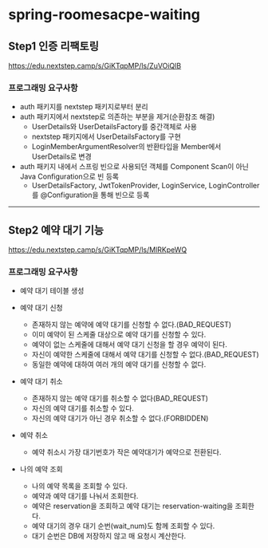 # spring-roomesacpe-waiting

## Step1 인증 리팩토링

https://edu.nextstep.camp/s/GiKTqpMP/ls/ZuVOiQlB

### 프로그래밍 요구사항

- auth 패키지를 nextstep 패키지로부터 분리
- auth 패키지에서 nextstep로 의존하는 부분을 제거(순환참조 해결)
    - UserDetails와 UserDetailsFactory를 중간객체로 사용
    - nextstep 패키지에서 UserDetailsFactory를 구현
    - LoginMemberArgumentResolver의 반환타입을 Member에서 UserDetails로 변경
- auth 패키지 내에서 스프링 빈으로 사용되던 객체를 Component Scan이 아닌 Java Configuration으로 빈 등록
    - UserDetailsFactory, JwtTokenProvider, LoginService, LoginController를 @Configuration을 통해 빈으로 등록

---

## Step2 예약 대기 기능

https://edu.nextstep.camp/s/GiKTqpMP/ls/MlRKpeWQ

### 프로그래밍 요구사항

- 예약 대기 테이블 생성

- 예약 대기 신청
    - 존재하지 않는 예약에 예약 대기를 신청할 수 없다.(BAD_REQUEST)
    - 이미 예약이 된 스케줄 대상으로 예약 대기를 신청할 수 있다.
    - 예약이 없는 스케줄에 대해서 예약 대기 신청을 할 경우 예약이 된다.
    - 자신이 예약한 스케줄에 대해서 예약 대기를 신청할 수 없다.(BAD_REQUEST)
    - 동일한 예약에 대하여 여러 개의 예약 대기를 신청할 수 없다.

- 예약 대기 취소
    - 존재하지 않는 예약 대기를 취소할 수 없다(BAD_REQUEST)
    - 자신의 예약 대기를 취소할 수 있다.
    - 자신의 예약 대기가 아닌 경우 취소할 수 없다.(FORBIDDEN)

- 예약 취소
    - 예약 취소시 가장 대기번호가 작은 예약대기가 예약으로 전환된다.

- 나의 예약 조회
    - 나의 예약 목록을 조회할 수 있다.
    - 예약과 예약 대기를 나눠서 조회한다.
    - 예약은 reservation을 조회하고 예약 대기는 reservation-waiting을 조회한다.
    - 예약 대기의 경우 대기 순번(wait_num)도 함께 조회할 수 있다.
    - 대기 순번은 DB에 저장하지 않고 매 요청시 계산한다.
